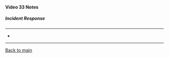 #### Video 33 Notes

##### Incident Response
---
- 

---

[Back to main](https://github.com/rot0xd/CBTNuggets/blob/master/CISSP/README.md)

